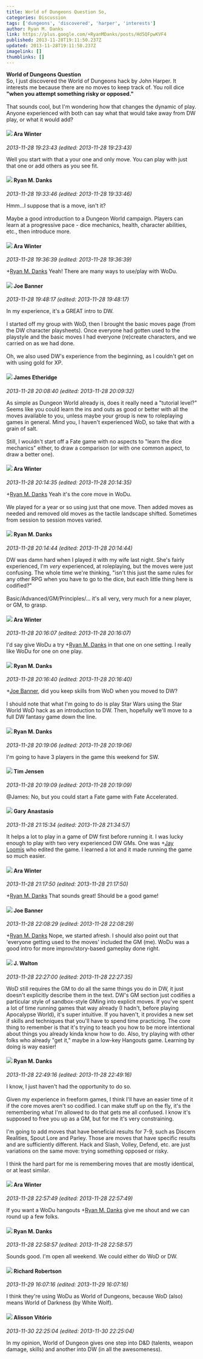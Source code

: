 ```yaml
---
title: World of Dungeons Question So,
categories: Discussion
tags: ['dungeons', 'discovered', 'harper', 'interests']
author: Ryan M. Danks
link: https://plus.google.com/+RyanMDanks/posts/Hd5QFpwKVF4
published: 2013-11-28T19:11:50.237Z
updated: 2013-11-28T19:11:50.237Z
imagelink: []
thumblinks: []
---
```


<b>World of Dungeons Question</b><br />So, I just discovered the World of Dungeons hack by John Harper. It interests me because there are no moves to keep track of. You roll dice <b>&quot;when you attempt something risky or opposed.&quot;</b><br /><br />That sounds cool, but I&#39;m wondering how that changes the dynamic of play. Anyone experienced with both can say what that would take away from DW play, or what it would add?
<div id='comment z12rz3pqfkmydjg33230zrka0xvechabz04'>
  <h4><img src='{{site.baseurl}}//images/avatars/115723089379701254750_photo.jpg'> Ara Winter</h4>
      <p><cite>2013-11-28 19:23:43 (edited: 2013-11-28 19:23:43)</cite></p>
        <p>Well you start with that a your one and only move. You can play with just that one or add others as you see fit. </p>
</div>
        

<div id='comment z12rz3pqfkmydjg33230zrka0xvechabz04'>
  <h4><img src='{{site.baseurl}}//images/avatars/117033915544635907540_photo.jpg'> Ryan M. Danks</h4>
      <p><cite>2013-11-28 19:33:46 (edited: 2013-11-28 19:33:46)</cite></p>
        <p>Hmm...I suppose that is a move, isn&#39;t it?<br /><br />Maybe a good introduction to a Dungeon World campaign. Players can learn at a progressive pace - dice mechanics, health, character abilities, etc., then introduce more.</p>
</div>
        

<div id='comment z12rz3pqfkmydjg33230zrka0xvechabz04'>
  <h4><img src='{{site.baseurl}}//images/avatars/115723089379701254750_photo.jpg'> Ara Winter</h4>
      <p><cite>2013-11-28 19:36:39 (edited: 2013-11-28 19:36:39)</cite></p>
        <p><span class="proflinkWrapper"><span class="proflinkPrefix">+</span><a class="proflink" href="https://plus.google.com/117033915544635907540" oid="117033915544635907540">Ryan M. Danks</a></span> Yeah! There are many ways to use/play with WoDu. </p>
</div>
        

<div id='comment z12rz3pqfkmydjg33230zrka0xvechabz04'>
  <h4><img src='{{site.baseurl}}//images/avatars/103619294696451727396_photo.jpg'> Joe Banner</h4>
      <p><cite>2013-11-28 19:48:17 (edited: 2013-11-28 19:48:17)</cite></p>
        <p>In my experience, it&#39;s a GREAT intro to DW.<br /><br />I started off my group with WoD, then I brought the basic moves page (from the DW character playsheets). Once everyone had gotten used to the playstyle and the basic moves I had everyone (re)create characters, and we carried on as we had done.<br /><br />Oh, we also used DW&#39;s experience from the beginning, as I couldn&#39;t get on with using gold for XP.</p>
</div>
        

<div id='comment z12rz3pqfkmydjg33230zrka0xvechabz04'>
  <h4><img src='{{site.baseurl}}//images/avatars/117175341165637840811_photo.jpg'> James Etheridge</h4>
      <p><cite>2013-11-28 20:08:40 (edited: 2013-11-28 20:09:32)</cite></p>
        <p>As simple as Dungeon World already is, does it really need a &quot;tutorial level?&quot; Seems like you could learn the ins and outs as good or better with all the moves available to you, unless maybe your group is new to roleplaying games in general. Mind you, I haven&#39;t experienced WoD, so take that with a grain of salt.<br /><br />Still, I wouldn&#39;t start off a Fate game with no aspects to &quot;learn the dice mechanics&quot; either, to draw a comparison (or with one common aspect, to draw a better one).</p>
</div>
        

<div id='comment z12rz3pqfkmydjg33230zrka0xvechabz04'>
  <h4><img src='{{site.baseurl}}//images/avatars/115723089379701254750_photo.jpg'> Ara Winter</h4>
      <p><cite>2013-11-28 20:14:35 (edited: 2013-11-28 20:14:35)</cite></p>
        <p><span class="proflinkWrapper"><span class="proflinkPrefix">+</span><a class="proflink" href="https://plus.google.com/117033915544635907540" oid="117033915544635907540">Ryan M. Danks</a></span> Yeah it&#39;s the core move in WoDu. <br /><br />We played for a year or so using just that one move. Then added moves as needed and removed old moves as the tactile landscape shifted. Sometimes from session to session moves varied.  </p>
</div>
        

<div id='comment z12rz3pqfkmydjg33230zrka0xvechabz04'>
  <h4><img src='{{site.baseurl}}//images/avatars/117033915544635907540_photo.jpg'> Ryan M. Danks</h4>
      <p><cite>2013-11-28 20:14:44 (edited: 2013-11-28 20:14:44)</cite></p>
        <p>DW was damn hard when I played it with my wife last night. She&#39;s fairly experienced, I&#39;m <i>very</i> experienced, at roleplaying, but the moves were just confusing. The whole time we&#39;re thinking, &quot;isn&#39;t this just the same rules for any other RPG when you have to go to the dice, but each little thing here is codified?&quot;<br /><br />Basic/Advanced/GM/Principles/... it&#39;s all very, very much for a new player, or GM, to grasp.</p>
</div>
        

<div id='comment z12rz3pqfkmydjg33230zrka0xvechabz04'>
  <h4><img src='{{site.baseurl}}//images/avatars/115723089379701254750_photo.jpg'> Ara Winter</h4>
      <p><cite>2013-11-28 20:16:07 (edited: 2013-11-28 20:16:07)</cite></p>
        <p>I&#39;d say give WoDu a try <span class="proflinkWrapper"><span class="proflinkPrefix">+</span><a class="proflink" href="https://plus.google.com/117033915544635907540" oid="117033915544635907540">Ryan M. Danks</a></span> in that one on one setting. I really like WoDu for one on one play.</p>
</div>
        

<div id='comment z12rz3pqfkmydjg33230zrka0xvechabz04'>
  <h4><img src='{{site.baseurl}}//images/avatars/117033915544635907540_photo.jpg'> Ryan M. Danks</h4>
      <p><cite>2013-11-28 20:16:40 (edited: 2013-11-28 20:16:40)</cite></p>
        <p><span class="proflinkWrapper"><span class="proflinkPrefix">+</span><a class="proflink" href="https://plus.google.com/103619294696451727396" oid="103619294696451727396">Joe Banner</a></span>, did you keep skills from WoD when you moved to DW?<br /><br />I should note that what I&#39;m going to do is play Star Wars using the Star World WoD hack as an introduction to DW. Then, hopefully we&#39;ll move to a full DW fantasy game down the line.</p>
</div>
        

<div id='comment z12rz3pqfkmydjg33230zrka0xvechabz04'>
  <h4><img src='{{site.baseurl}}//images/avatars/117033915544635907540_photo.jpg'> Ryan M. Danks</h4>
      <p><cite>2013-11-28 20:19:06 (edited: 2013-11-28 20:19:06)</cite></p>
        <p>I&#39;m going to have 3 players in the game this weekend for SW.</p>
</div>
        

<div id='comment z12rz3pqfkmydjg33230zrka0xvechabz04'>
  <h4><img src='{{site.baseurl}}//images/avatars/101509976321886871332_photo.jpg'> Tim Jensen</h4>
      <p><cite>2013-11-28 20:19:09 (edited: 2013-11-28 20:19:09)</cite></p>
        <p>@James: No, but you could start a Fate game with Fate Accelerated.</p>
</div>
        

<div id='comment z12rz3pqfkmydjg33230zrka0xvechabz04'>
  <h4><img src='{{site.baseurl}}//images/avatars/113793360676683955064_photo.jpg'> Gary Anastasio</h4>
      <p><cite>2013-11-28 21:15:34 (edited: 2013-11-28 21:34:57)</cite></p>
        <p>It helps a lot to play in a game of DW first before running it. I was lucky enough to play with two very experienced DW GMs. One was <span class="proflinkWrapper"><span class="proflinkPrefix">+</span><a class="proflink" href="https://plus.google.com/108675152561638840017" oid="108675152561638840017">Jay Loomis</a></span> who edited the game. I learned a lot and it made running the game so much easier.</p>
</div>
        

<div id='comment z12rz3pqfkmydjg33230zrka0xvechabz04'>
  <h4><img src='{{site.baseurl}}//images/avatars/115723089379701254750_photo.jpg'> Ara Winter</h4>
      <p><cite>2013-11-28 21:17:50 (edited: 2013-11-28 21:17:50)</cite></p>
        <p><span class="proflinkWrapper"><span class="proflinkPrefix">+</span><a class="proflink" href="https://plus.google.com/117033915544635907540" oid="117033915544635907540">Ryan M. Danks</a></span> That sounds great! Should be a good game! </p>
</div>
        

<div id='comment z12rz3pqfkmydjg33230zrka0xvechabz04'>
  <h4><img src='{{site.baseurl}}//images/avatars/103619294696451727396_photo.jpg'> Joe Banner</h4>
      <p><cite>2013-11-28 22:08:29 (edited: 2013-11-28 22:08:29)</cite></p>
        <p><span class="proflinkWrapper"><span class="proflinkPrefix">+</span><a class="proflink" href="https://plus.google.com/117033915544635907540" oid="117033915544635907540">Ryan M. Danks</a></span> Nope, we started afresh. I should also point out that &#39;everyone getting used to the moves&#39; included the GM (me). WoDu was a good intro for more improv/story-based gameplay done right.</p>
</div>
        

<div id='comment z12rz3pqfkmydjg33230zrka0xvechabz04'>
  <h4><img src='{{site.baseurl}}//images/avatars/111694100408744715863_photo.jpg'> J. Walton</h4>
      <p><cite>2013-11-28 22:27:00 (edited: 2013-11-28 22:27:35)</cite></p>
        <p>WoD still requires the GM to do all the same things you do in DW, it just doesn&#39;t explicitly describe them in the text. DW&#39;s GM section just codifies a particular style of sandbox-style GMing into explicit moves. If you&#39;ve spent a lot of time running games that way already (I hadn&#39;t, before playing Apocalypse World), it&#39;s super intuitive. If you haven&#39;t, it provides a new set if skills and techniques that you&#39;ll have to spend time practicing. The core thing to remember is that it&#39;s trying to teach you how to be more intentional about things you already kinda know how to do. Also, try playing with other folks who already &quot;get it,&quot; maybe in a low-key Hangouts game. Learning by doing is way easier!</p>
</div>
        

<div id='comment z12rz3pqfkmydjg33230zrka0xvechabz04'>
  <h4><img src='{{site.baseurl}}//images/avatars/117033915544635907540_photo.jpg'> Ryan M. Danks</h4>
      <p><cite>2013-11-28 22:49:16 (edited: 2013-11-28 22:49:16)</cite></p>
        <p>I know, I just haven&#39;t had the opportunity to do so. <br /><br />Given my experience in freeform games, I think I&#39;ll have an easier time of it if the core moves aren&#39;t so codified. I can make stuff up on the fly, it&#39;s the remembering what I&#39;m allowed to do that gets me all confused. I know it&#39;s supposed to free you up as a GM, but for me it&#39;s very constraining. <br /><br />I&#39;m going to add moves that have beneficial results for 7-9, such as Discern Realities, Spout Lore and Parley. Those are moves that have specific results and are sufficiently different. Hack and Slash, Volley, Defend, etc. are just variations on the same move: trying something opposed or risky. <br /><br />I think the hard part for me is remembering moves that are mostly identical, or at least similar.</p>
</div>
        

<div id='comment z12rz3pqfkmydjg33230zrka0xvechabz04'>
  <h4><img src='{{site.baseurl}}//images/avatars/115723089379701254750_photo.jpg'> Ara Winter</h4>
      <p><cite>2013-11-28 22:57:49 (edited: 2013-11-28 22:57:49)</cite></p>
        <p>If you want a WoDu hangouts <span class="proflinkWrapper"><span class="proflinkPrefix">+</span><a class="proflink" href="https://plus.google.com/117033915544635907540" oid="117033915544635907540">Ryan M. Danks</a></span> give me shout and we can round up a few folks. </p>
</div>
        

<div id='comment z12rz3pqfkmydjg33230zrka0xvechabz04'>
  <h4><img src='{{site.baseurl}}//images/avatars/117033915544635907540_photo.jpg'> Ryan M. Danks</h4>
      <p><cite>2013-11-28 22:58:57 (edited: 2013-11-28 22:58:57)</cite></p>
        <p>Sounds good. I&#39;m open all weekend. We could either do WoD or DW.</p>
</div>
        

<div id='comment z12rz3pqfkmydjg33230zrka0xvechabz04'>
  <h4><img src='{{site.baseurl}}//images/avatars/108034461092234678612_photo.jpg'> Richard Robertson</h4>
      <p><cite>2013-11-29 16:07:16 (edited: 2013-11-29 16:07:16)</cite></p>
        <p>I think they&#39;re using WoDu as World of Dungeons, because WoD (also) means World of Darkness (by White Wolf).</p>
</div>
        

<div id='comment z12rz3pqfkmydjg33230zrka0xvechabz04'>
  <h4><img src='{{site.baseurl}}//images/avatars/115101729330777297840_photo.jpg'> Alisson Vitório</h4>
      <p><cite>2013-11-30 22:25:04 (edited: 2013-11-30 22:25:04)</cite></p>
        <p>In my opinion, World of Dungeon gives one step into D&amp;D (talents, weapon damage, skills) and another into DW (in all the awesomeness).</p>
</div>
        